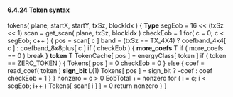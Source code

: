 #### 6.4.24  Token syntax

<div class="syntax">
tokens( plane, startX, startY, txSz, blockIdx ) {                     <b>Type</b>
    segEob = 16 << (txSz << 1)
    scan = get_scan( plane, txSz, blockIdx )
    checkEob = 1
    for( c = 0; c < segEob; c++ ) {
        pos = scan[ c ]
        band = (txSz == TX_4X4) ? coefband_4x4[ c ] : coefband_8x8plus[ c ]
        if ( checkEob ) {
        <b>more_coefs</b>                                                    T
            if ( more_coefs == 0 )
                break
        }
        <b>token</b>                                                         T
        TokenCache[ pos ] = energyClass[ token ]
        if ( token == ZERO_TOKEN ) {
            Tokens[ pos ] = 0
            checkEob = 0
        } else {
            coef = read_coef( token )
            <b>sign_bit</b>                                                  L(1)
            Tokens[ pos ] = sign_bit ? -coef : coef
            checkEob = 1
        }
    }
    nonzero = c > 0
    EobTotal += nonzero
    for ( i = c; i < segEob; i++ )
        Tokens[ scan[ i ] ] = 0
    return nonzero
    }
}

</div>
